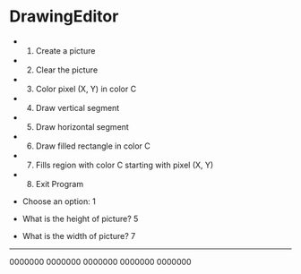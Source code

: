 # DrawingEditor

- 1) Create a picture
- 2) Clear the picture
- 3) Color pixel (X, Y) in color C
- 4) Draw vertical segment
- 5) Draw horizontal segment
- 6) Draw filled rectangle in color C
- 7) Fills region with color C starting with pixel (X, Y)
- 8) Exit Program

- Choose an option: 1
- What is the height of picture? 5
- What is the width of picture? 7
----------------------------------------------------------------
0000000
0000000
0000000
0000000
0000000
